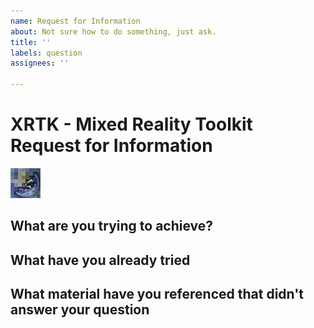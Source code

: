 ```yaml
---
name: Request for Information
about: Not sure how to do something, just ask.
title: ''
labels: question
assignees: ''

---
```


# XRTK - Mixed Reality Toolkit Request for Information

![](https://github.com/XRTK/XRTK-Core/raw/development/docs/logo.png)

<!-- As imperfect beings, we try to teach and show how to make using the framework easy to handle, but sometimes we will fall short.  Help us to better educate adopters by pointing out where we need to give more information. -->

## What are you trying to achieve?

<!-- A clear and concise description of what is it you are trying to implement.
Include screenshots or examples from other projects if it helps. -->

## What have you already tried

<!-- Have you tried to complete the task yourself but couldn't figure it out, if so what and why? -->

## What material have you referenced that didn't answer your question

<!-- What other content have you tried reading / viewing that didn't answer your question? -->
